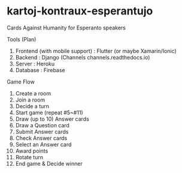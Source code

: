 # kartoj-kontraux-esperantujo
Cards Against Humanity for Esperanto speakers

Tools (Plan)
1. Frontend (with mobile support) : Flutter (or maybe Xamarin/Ionic)
2. Backend : Django (Channels channels.readthedocs.io)
3. Server : Heroku
4. Database : Firebase

Game Flow
1. Create a room
2. Join a room
3. Decide a turn
4. Start game (repeat #5~#11)
5. Draw (up to 10) Answer cards
6. Draw a Question card
7. Submit Answer cards
8. Check Answer cards
9. Select an Answer card
10. Award points
11. Rotate turn
12. End game & Decide winner
